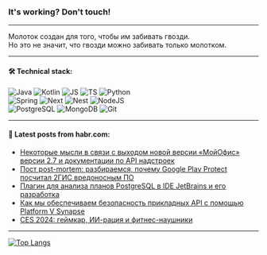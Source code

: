 ### It's working? Don't touch!

---
Молоток создан для того, чтобы им забивать гвозди. <br>
Но это не значит, что гвозди можно забивать только молотком.

---

#### 🛠️ Technical stack:

![Java](https://img.shields.io/badge/Java-informational?logo=Oracle&style=flat&logoColor=white&color=FF4500)
![Kotlin](https://img.shields.io/badge/Kotlin-informational?logo=Kotlin&style=flat&logoColor=white&color=774D97)
![JS](https://img.shields.io/badge/JS-informational?logo=javaScript&style=flat&logoColor=black&color=F7Df1E)
![TS](https://img.shields.io/badge/TypeScript-informational?logo=typeScript&style=flat&logoColor=black&color=017acc)
![Python](https://img.shields.io/badge/Python-informational?logo=Python&style=flat&logoColor=black&color=ffdd54) <br>
![Spring](https://img.shields.io/badge/SpringBoot-informational?logo=SpringBoot&style=flat&logoColor=white&color=6DB33F) 
![Next](https://img.shields.io/badge/Next.js-informational?logo=Next.js&style=flat&logoColor=white&color=3671a1)
![Nest](https://img.shields.io/badge/NestJS-informational?logo=NestJS&style=flat&logoColor=white&color=E0234E)
![NodeJS](https://img.shields.io/badge/NodeJS-informational?logo=node.js&style=flat&logoColor=white&color=70A760) <br>
![PostgreSQL](https://img.shields.io/badge/PostgreSQL-informational?logo=PostgreSQL&style=flat&logoColor=white&color=DAA520)
![MongoDB](https://img.shields.io/badge/MongoDB-informational?logo=MongoDB&style=flat&logoColor=white&color=870000)
![Git](https://img.shields.io/badge/Git-informational?logo=git&style=flat&logoColor=white&color=f74e28)

___

#### 💬 Latest posts from habr.com:

<!-- BLOG-POST-LIST:START -->
- [Некоторые мысли в связи с выходом новой версии «МойОфис» версии 2.7 и документации по API надстроек](https://habr.com/ru/articles/786536/?utm_source=habrahabr&utm_medium=rss&utm_campaign=786536)
- [Пост post-mortem: разбираемся, почему Google Play Protect посчитал 2ГИС вредоносным ПО](https://habr.com/ru/companies/2gis/articles/786404/?utm_source=habrahabr&utm_medium=rss&utm_campaign=786404)
- [Плагин для анализа планов PostgreSQL в IDE JetBrains и его разработка](https://habr.com/ru/companies/tensor/articles/782150/?utm_source=habrahabr&utm_medium=rss&utm_campaign=782150)
- [Как мы обеспечиваем безопасность прикладных API с помощью Platform V Synapse](https://habr.com/ru/companies/sberbank/articles/786458/?utm_source=habrahabr&utm_medium=rss&utm_campaign=786458)
- [CES 2024: геймкар, ИИ-рация и фитнес-наушники](https://habr.com/ru/companies/mvideo/articles/786494/?utm_source=habrahabr&utm_medium=rss&utm_campaign=786494)
<!-- BLOG-POST-LIST:END -->

---
[![Top Langs](https://github-readme-stats-git-master-advtsetting-gmailcom.vercel.app/api/top-langs/?username=zloylis&langs_count=10&hide_title=false&title_color=e6edf3&size_weight=0.5&count_weight=0.5&layout=compact&hide_border=true&theme=dracula)](https://github.com/zloylis)

<!-- ![GitHub stats](https://github-readme-stats-git-master-advtsetting-gmailcom.vercel.app/api?username=zloylis&show_icons=true&hide_border=true&theme=dracula&hide_title=true&include_all_commits=true&count_private=true&hide=contribs&hide_rank=true) -->
